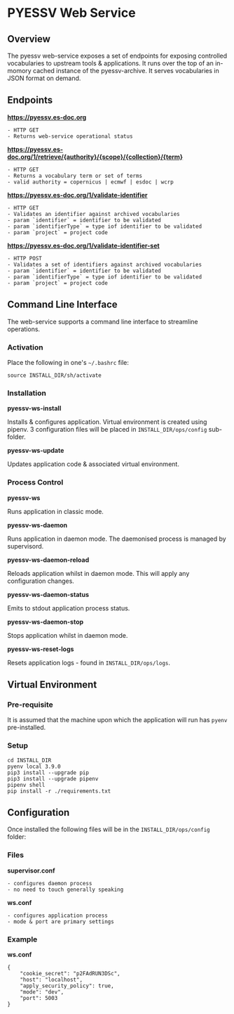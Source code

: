 # PYESSV Web Service

## Overview

The pyessv web-service exposes a set of endpoints for exposing controlled vocabularies to upstream tools & applications.  It runs over the top of an in-momory cached instance of the pyessv-archive.  It serves vocabularies in JSON format on demand.

## Endpoints

**https://pyessv.es-doc.org**

    - HTTP GET
    - Returns web-service operational status

**https://pyessv.es-doc.org/1/retrieve/{authority}/{scope}/{collection}/{term}**

    - HTTP GET
    - Returns a vocabulary term or set of terms
    - valid authority = copernicus | ecmwf | esdoc | wcrp

**https://pyessv.es-doc.org/1/validate-identifier**

    - HTTP GET
    - Validates an identifier against archived vocabularies
    - param `identifier` = identifier to be validated
    - param `identifierType` = type iof identifier to be validated
    - param `project` = project code

**https://pyessv.es-doc.org/1/validate-identifier-set**

    - HTTP POST
    - Validates a set of identifiers against archived vocabularies
    - param `identifier` = identifier to be validated
    - param `identifierType` = type iof identifier to be validated
    - param `project` = project code

## Command Line Interface

The web-service supports a command line interface to streamline operations.

### Activation

Place the following in one's `~/.bashrc` file:

```
source INSTALL_DIR/sh/activate
```

### Installation

**pyessv-ws-install**

Installs & configures application.  Virtual environment is created using pipenv.  3 configuration files will be placed in `INSTALL_DIR/ops/config` sub-folder.

**pyessv-ws-update**

Updates application code & associated virtual environment. 

### Process Control

**pyessv-ws**

Runs application in classic mode.

**pyessv-ws-daemon**

Runs application in daemon mode.  The daemonised process is managed by supervisord.

**pyessv-ws-daemon-reload**

Reloads application whilst in daemon mode.  This will apply any configuration changes.

**pyessv-ws-daemon-status**

Emits to stdout application process status.

**pyessv-ws-daemon-stop**

Stops application whilst in daemon mode. 

**pyessv-ws-reset-logs**

Resets application logs - found in `INSTALL_DIR/ops/logs`. 

## Virtual Environment

### Pre-requisite

It is assumed that the machine upon which the application will run has `pyenv` pre-installed.  

### Setup

```
cd INSTALL_DIR
pyenv local 3.9.0
pip3 install --upgrade pip
pip3 install --upgrade pipenv
pipenv shell
pip install -r ./requirements.txt
```

## Configuration

Once installed the following files will be in the `INSTALL_DIR/ops/config` folder:

### Files

**supervisor.conf** 

    - configures daemon process
    - no need to touch generally speaking

**ws.conf** 

    - configures application process
    - mode & port are primary settings

### Example

**ws.conf** 

```
{
    "cookie_secret": "p2FAdRUN3DSc",
    "host": "localhost",
    "apply_security_policy": true,
    "mode": "dev",
    "port": 5003
}
```
